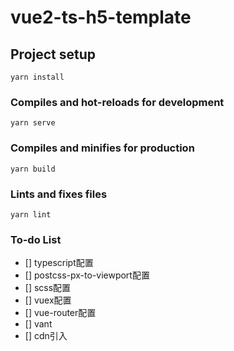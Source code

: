 <!--
 * @Descripttion: 
 * @version: 
 * @Author: 小白
 * @Date: 2020-07-25 08:06:28
 * @LastEditors: 小白
 * @LastEditTime: 2020-07-25 11:11:13
--> 
# vue2-ts-h5-template

## Project setup
```
yarn install
```

### Compiles and hot-reloads for development
```
yarn serve
```

### Compiles and minifies for production
```
yarn build
```

### Lints and fixes files
```
yarn lint
```

### To-do List
- [] typescript配置
- [] postcss-px-to-viewport配置
- [] scss配置
- [] vuex配置
- [] vue-router配置
- [] vant
- [] cdn引入
